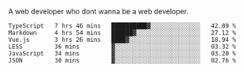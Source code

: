 A web developer who dont wanna be a web developer.

<!--START_SECTION:waka-->

```text
TypeScript   7 hrs 46 mins   ██████████▓░░░░░░░░░░░░░░   42.89 %
Markdown     4 hrs 54 mins   ██████▓░░░░░░░░░░░░░░░░░░   27.12 %
Vue.js       3 hrs 26 mins   ████▓░░░░░░░░░░░░░░░░░░░░   18.94 %
LESS         36 mins         ▓░░░░░░░░░░░░░░░░░░░░░░░░   03.32 %
JavaScript   34 mins         ▓░░░░░░░░░░░░░░░░░░░░░░░░   03.20 %
JSON         30 mins         ▓░░░░░░░░░░░░░░░░░░░░░░░░   02.76 %
```

<!--END_SECTION:waka-->
